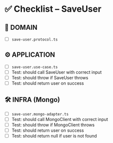 # ✅ Checklist – SaveUser

## 🧩 DOMAIN

- [ ] `save-user.protocol.ts`

## ⚙️ APPLICATION

- [ ] `save-user.use-case.ts`
- [ ] Test: should call SaveUser with correct input
- [ ] Test: should throw if SaveUser throws
- [ ] Test: should return user on success

## 🛠️ INFRA (Mongo)

- [ ] `save-user.mongo-adapter.ts`
- [ ] Test: should call MongoClient with correct input
- [ ] Test: should throw if MongoClient throws
- [ ] Test: should return user on success
- [ ] Test: should return null if user is not found
